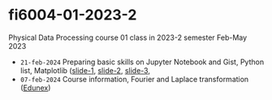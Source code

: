 # fi6004-01-2023-2
Physical Data Processing course 01 class in 2023-2 semester Feb-May 2023

+ `21-feb-2024` Preparing basic skills on Jupyter Notebook and Gist, Python list, Matplotlib ([slide-1](https://osf.io/pxcra), [slide-2](https://osf.io/rxu7v), [slide-3](https://osf.io/zp2y7), 
+ `07-feb-2024` Course information, Fourier and Laplace transformation ([Edunex](https://edunex.itb.ac.id/courses/58272/preview/227090))

